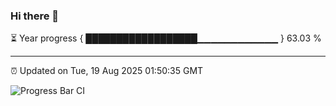 ### Hi there 👋

⏳ Year progress { ██████████████████▁▁▁▁▁▁▁▁▁▁▁▁ } 63.03 %

---

⏰ Updated on Tue, 19 Aug 2025 01:50:35 GMT

![Progress Bar CI](https://github.com/liununu/liununu/workflows/Progress%20Bar%20CI/badge.svg)
